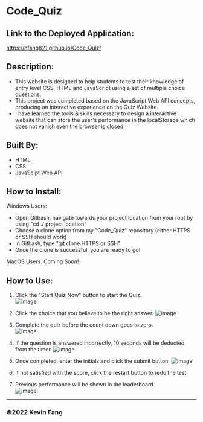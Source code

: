# Code_Quiz

## Link to the Deployed Application:
https://hfang821.github.io/Code_Quiz/

## Description:

* This website is designed to help students to test their knowledge of entry level CSS, HTML and JavaScript using a set of multiple choice questions.
* This project was completed based on the JavaScript Web API concepts, producing an interactive experience on the Quiz Website.
* I have learned the tools & skills necessary to design a interactive website that can store the user's performance in the localStorage which does not vanish even the browser is closed. 


## Built By:
* HTML
* CSS
* JavaScipt Web API

## How to Install:

Windows Users: 
* Open Gitbash, navigate towards your project location from your root by using "cd ./ project location"
* Choose a clone option from my "Code_Quiz" repository (either HTTPS or SSH should work)
* In Gitbash, type "git clone HTTPS or SSH"
* Once the clone is successful, you are ready to go!

MacOS Users:
Coming Soon!

## How to Use:
1. Click the "Start Quiz Now" button to start the Quiz.<br>
![image](https://user-images.githubusercontent.com/95199209/159193491-c2f427f2-cde4-420f-8bd5-a60c862e4138.png)
2. Click the choice that you believe to be the right answer. ![image](https://user-images.githubusercontent.com/95199209/159193514-7da19328-3911-4f40-b112-7856e0f6a35d.png)
3. Complete the quiz before the count down goes to zero. <br> ![image](https://user-images.githubusercontent.com/95199209/159193546-5bf74406-8ebf-4b48-90b7-c1caf689231a.png) 

4. If the question is answered incorrectly, 10 seconds will be deducted from the timer. ![image](https://user-images.githubusercontent.com/95199209/159193574-50804c06-13b9-438f-8350-61f48018f92a.png)
5. Once completed, enter the initials and click the submit button. ![image](https://user-images.githubusercontent.com/95199209/159193607-7c846518-f1c4-428f-bad7-1c372e33fe1c.png)
6. If not satisfied with the score, click the restart button to redo the test.
7. Previous performance will be shown in the leaderboard. <br> ![image](https://user-images.githubusercontent.com/95199209/159193651-65baa1ab-0a97-4d2b-9d7b-25632d1c74da.png)

---

### ©️2022 Kevin Fang

